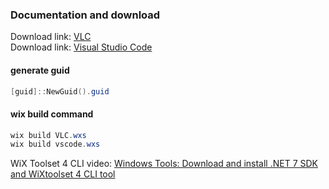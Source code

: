 ### Documentation and download
Download link: [VLC](https://www.videolan.org/) <br />
Download link: [Visual Studio Code](https://code.visualstudio.com/Download) <br />

#### generate guid
```powershell
[guid]::NewGuid().guid
```

#### wix build command
```powershell
wix build VLC.wxs
wix build vscode.wxs
```

WiX Toolset 4 CLI video: [Windows Tools: Download and install .NET 7 SDK and WiXtoolset 4 CLI tool](https://youtu.be/ukrIlmadTjw) <br />
